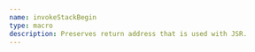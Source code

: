 ```yaml
---
name: invokeStackBegin
type: macro
description: Preserves return address that is used with JSR.
---
```

